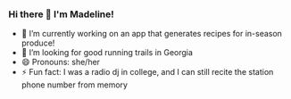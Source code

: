 ### Hi there 👋 I'm Madeline!

 - 🔭  I’m currently working on an app that generates recipes for in-season produce!
 - 🤔  I’m looking for good running trails in Georgia 
 - 😄  Pronouns: she/her
 - ⚡  Fun fact: I was a radio dj in college, and I can still recite the station phone number from memory
